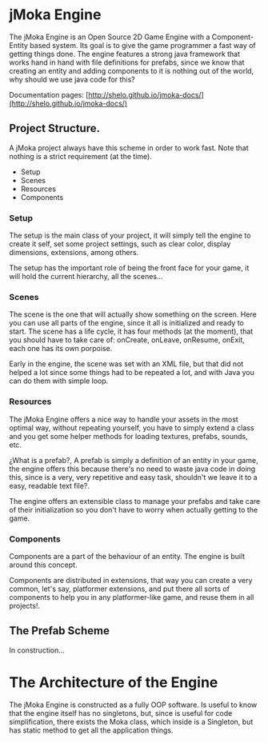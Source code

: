 jMoka Engine
============

The jMoka Engine is an Open Source 2D Game Engine with a Component-Entity based system. Its goal is to give the game
programmer a fast way of getting things done. The engine features a strong java framework that works
hand in hand with file definitions for prefabs, since we know that creating an entity and adding components to it
is nothing out of the world, why should we use java code for this?

Documentation pages: [http://shelo.github.io/jmoka-docs/](http://shelo.github.io/jmoka-docs/)

## Project Structure.

A jMoka project always have this scheme in order to work fast. Note that nothing is a strict requirement (at the time).

* Setup
* Scenes
* Resources
* Components

### Setup

The setup is the main class of your project, it will simply tell the engine to create it self, set some project
settings, such as clear color, display dimensions, extensions, among others.

The setup has the important role of being the front face for your game, it will hold the current hierarchy, all the
scenes...

### Scenes

The scene is the one that will actually show something on the screen. Here you can use all parts of the engine, since
it all is initialized and ready to start. The scene has a life cycle, it has four methods (at the moment), that you
should have to take care of: onCreate, onLeave, onResume, onExit, each one has its own porpoise.

Early in the engine, the scene was set with an XML file, but that did not helped a lot since some things had to be
repeated a lot, and with Java you can do them with simple loop.

### Resources

The jMoka Engine offers a nice way to handle your assets in the most optimal way, without repeating yourself,
you have to simply extend a class and you get some helper methods for loading textures, prefabs, sounds, etc.

¿What is a prefab?, A prefab is simply a definition of an entity in your game, the engine offers this because
there's no need to waste java code in doing this, since is a very, very repetitive and easy task, shouldn't we
leave it to a easy, readable text file?.

The engine offers an extensible class to manage your prefabs and take care of their initialization so you don't have
to worry when actually getting to the game.

### Components

Components are a part of the behaviour of an entity. The engine is built around this concept.

Components are distributed in extensions, that way you can create a very common, let's say, platformer extensions,
and put there all sorts of components to help you in any platformer-like game, and reuse them in all projects!.

## The Prefab Scheme

In construction...

# The Architecture of the Engine

The jMoka Engine is constructed as a fully OOP software. Is useful to know that the engine itself has no singletons,
but, since is useful for code simplification, there exists the Moka class, which inside is a Singleton, but has
static method to get all the application things.

